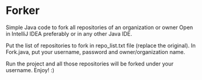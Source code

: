 # Forker
Simple Java code to fork all repositories of an organization or owner
Open in IntelliJ IDEA preferably or in any other Java IDE.

Put the list of repositories to fork in repo_list.txt file (replace the original).
In Fork.java, put your username, password and owner/organization name.

Run the project and all those repositories will be forked under your username.
Enjoy! :)
